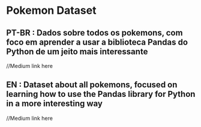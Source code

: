 # Pokemon Dataset
## PT-BR : Dados sobre todos os pokemons, com foco em aprender a usar a biblioteca Pandas do Python de um jeito mais interessante

//Medium link here

## EN : Dataset about all pokemons, focused on learning how to use the Pandas library for Python in a more interesting way

//Medium link here
